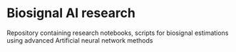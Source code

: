 # Biosignal AI research
Repository containing research notebooks, scripts for biosignal estimations using advanced Artificial neural network methods
